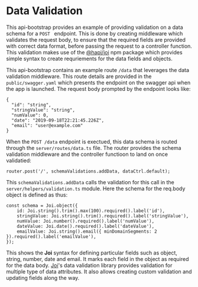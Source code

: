 # Data Validation

This api-bootstrap provides an example of providing validation on a data schema for a `POST ` endpoint.  This is done by creating middleware which validates the request body, to ensure that the required fields are provided with correct data format, before passing the request to a controller function.  This validation makes use of the [@hapi/joi](https://www.npmjs.com/package/@hapi/joi) npm package which provides simple syntax to create requriements for the data fields and objects.

This api-bootstrap contains an example route `/data` that leverages the data validation middleware.  This route details are provided in the `public/swagger.yaml` which presents the endpoint on the swagger api when the app is launched. The request body prompted by the endpoint looks like:
```
{
  "id": "string",
  "stringValue": "string",
  "numValue": 0,
  "date": "2019-09-18T22:21:45.226Z",
  "email": "user@example.com"
}
```

When the `POST /data` endpoint is exectued, this data schema is routed through the `server/routes/data.ts` file.  The router provides the schema validation middleware and the controller functioon to land on once validatied:
```
router.post('/', schemaValidations.addData, dataCtrl.default);
```

This `schemaValidations.addData` calls the validation for this call in the `server/helpers/validation.ts` module.  Here the schema for the req.body object is defined as thus:
```
const schema = Joi.object({
    id: Joi.string().trim().max(100).required().label('id'),
    stringValue: Joi.string().trim().required().label('stringValue'),
    numValue: Joi.number().required().label('numValue'),
    dateValue: Joi.date().required().label('dateValue'),
    emailValue: Joi.string().email({ minDomainSegments: 2 }).required().label('emailValue'),
});
```

This shows the <b>Joi</b> syntax for defining particular fields such as object, string, number, date and email.  It marks each field in the object as required for the data body.  [Joi](https://github.com/hapijs/joi)'s data validation library provides validation for multiple type of data attributes. It also allows creating custom validation and updating fields along the way.